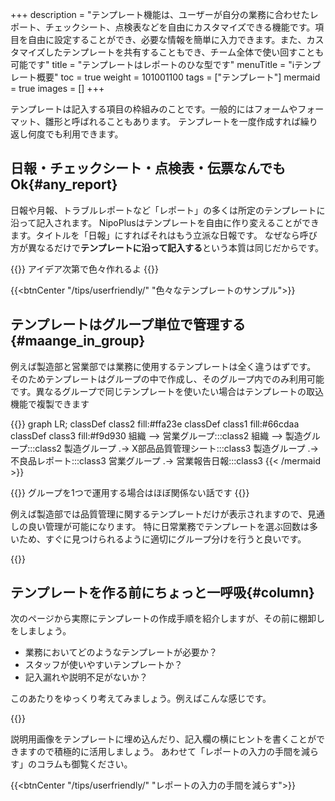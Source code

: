 +++
description = "テンプレート機能は、ユーザーが自分の業務に合わせたレポート、チェックシート、点検表などを自由にカスタマイズできる機能です。項目を自由に設定することができ、必要な情報を簡単に入力できます。また、カスタマイズしたテンプレートを共有することもでき、チーム全体で使い回すことも可能です"
title = "テンプレートはレポートのひな型です"
menuTitle = "ℹ️テンプレート概要"
toc = true
weight = 101001100
tags = ["テンプレート"]
mermaid = true
images = []
+++

テンプレートは記入する項目の枠組みのことです。一般的にはフォームやフォーマット、雛形と呼ばれることもあります。
テンプレートを一度作成すれば繰り返し何度でも利用できます。

## 日報・チェックシート・点検表・伝票なんでもOk{#any_report}

日報や月報、トラブルレポートなど「レポート」の多くは所定のテンプレートに沿って記入されます。
NipoPlusはテンプレートを自由に作り変えることができます。タイトルを「日報」にすればそれはもう立派な日報です。
なぜなら呼び方が異なるだけで**テンプレートに沿って記入する**という本質は同じだからです。

{{<alice pos="right" icon="ok">}}
アイデア次第で色々作れるよ
{{</alice>}}

{{<btnCenter "/tips/userfriendly/" "色々なテンプレートのサンプル">}}

## テンプレートはグループ単位で管理する{#maange_in_group}

例えば製造部と営業部では業務に使用するテンプレートは全く違うはずです。
そのためテンプレートはグループの中で作成し、そのグループ内でのみ利用可能です。異なるグループで同じテンプレートを使いたい場合はテンプレートの取込機能で複製できます

{{<mermaid align="center">}}
graph LR;
  classDef class2 fill:#ffa23e
  classDef class1 fill:#66cdaa
  classDef class3 fill:#f9d930
  組織 --> 営業グループ:::class2
  組織 --> 製造グループ:::class2
  製造グループ .-> X部品品質管理シート:::class3
  製造グループ .-> 不良品レポート:::class3
  営業グループ .-> 営業報告日報:::class3
{{< /mermaid >}}

{{<alice pos="right" icon="ok">}}
グループを1つで運用する場合はほぼ関係ない話です
{{</alice>}}

例えば製造部では品質管理に関するテンプレートだけが表示されますので、見通しの良い管理が可能になります。
特に日常業務でテンプレートを選ぶ回数は多いため、すぐに見つけられるように適切にグループ分けを行うと良いです。

{{<icatch filename="group" msg="製造部や営業部 グループ毎見やすく" title="レポートのテンプレートはグループ単位で利用可能です" fontsize="30px" alice="here">}}

## テンプレートを作る前にちょっと一呼吸{#column}

次のページから実際にテンプレートの作成手順を紹介しますが、その前に棚卸しをしましょう。

- 業務においてどのようなテンプレートが必要か？
- スタッフが使いやすいテンプレートか？
- 記入漏れや説明不足がないか？

このあたりをゆっくり考えてみましょう。例えばこんな感じです。

{{<appscreen filename="uservility"  title="レポートの作成者が使いやすいようにテンプレートを作る" fontsize="30px" alice="here">}}

説明用画像をテンプレートに埋め込んだり、記入欄の横にヒントを書くことができますので積極的に活用しましょう。
あわせて「レポートの入力の手間を減らす」のコラムも御覧ください。

{{<btnCenter "/tips/userfriendly/" "レポートの入力の手間を減らす">}}

